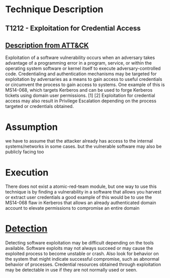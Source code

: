 # Technique Description

## T1212 - Exploitation for Credential Access
## [Description from ATT&CK](https://attack.mitre.org/techniques/T1212/)

Exploitation of a software vulnerability occurs when an adversary takes advantage of a programming error in a program, service, or within the operating system software or kernel itself to execute adversary-controlled code. Credentialing and authentication mechanisms may be targeted for exploitation by adversaries as a means to gain access to useful credentials or circumvent the process to gain access to systems. One example of this is MS14-068, which targets Kerberos and can be used to forge Kerberos tickets using domain user permissions. [1] [2] Exploitation for credential access may also result in Privilege Escalation depending on the process targeted or credentials obtained.

# Assumption
we have to assume that the attacker already has access to the internal systems/networks in some cases. but the vulnerable software may also be publicly facing too 


# Execution
There does not exist a atomic-red-team module, but one way to  use this technique is by finding a vulnerability in a software that allows you harvest or extract user credentials a good example of this would be to use the  MS14-068 flaw in Kerberos that allows an already authenticated domain account to elevate permissions to compromise an entire domain  
 

# [Detection](https://attack.mitre.org/techniques/T1212/)
Detecting software exploitation may be difficult depending on the tools available. Software exploits may not always succeed or may cause the exploited process to become unstable or crash. Also look for behavior on the system that might indicate successful compromise, such as abnormal behavior of processes. Credential resources obtained through exploitation may be detectable in use if they are not normally used or seen.



